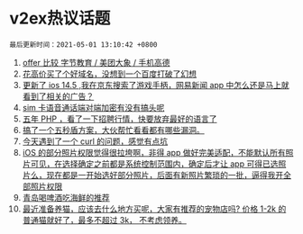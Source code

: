 # v2ex热议话题

`最后更新时间：2021-05-01 13:10:42 +0800`

1. [offer 比较 字节教育 / 美团大象 / 手机高德](https://www.v2ex.com/t/774349)
1. [花高价买了个好域名，没想到一个百度打破了幻想](https://www.v2ex.com/t/774384)
1. [更新了 ios 14.5 ,我在京东搜索了游戏手柄，网易新闻 app 中怎么还是马上就看到了相关的广告？](https://www.v2ex.com/t/774382)
1. [sim 卡语音通话端对端加密有没有搞头呢](https://www.v2ex.com/t/774350)
1. [五年 PHP ，看了一下招聘行情，快要放弃最好的语言了](https://www.v2ex.com/t/774356)
1. [搞了一个五秒盾方案，大伙帮忙看看都有哪些漏洞。](https://www.v2ex.com/t/774411)
1. [今天遇到了一个 curl 的问题，感觉有点坑](https://www.v2ex.com/t/774403)
1. [iOS 的部分照片权限觉得很拉垮啊，非得 app 做好完美适配，不能默认所有照片可见，在选择确定之前都是系统控制范围内，确定后才让 app 可得已选照片么，现在都是一开始选好部分照片，后面有新照片繁琐的一批，逼得我开全部照片权限](https://www.v2ex.com/t/774450)
1. [青岛喝啤酒吃海鲜的推荐](https://www.v2ex.com/t/774341)
1. [最近准备养猫，应该去什么地方买呢，大家有推荐的宠物店吗?
价格 1-2k 的普通猫就好了，最多不超过 3k， 不考虑领养。](https://www.v2ex.com/t/774433)

